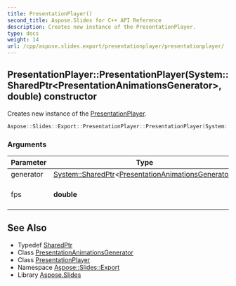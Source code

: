 ```yaml
---
title: PresentationPlayer()
second_title: Aspose.Slides for C++ API Reference
description: Creates new instance of the PresentationPlayer.
type: docs
weight: 14
url: /cpp/aspose.slides.export/presentationplayer/presentationplayer/
---
```

## PresentationPlayer::PresentationPlayer(System::SharedPtr\<PresentationAnimationsGenerator\>, double) constructor


Creates new instance of the [PresentationPlayer](../).

```cpp
Aspose::Slides::Export::PresentationPlayer::PresentationPlayer(System::SharedPtr<PresentationAnimationsGenerator> generator, double fps)
```


### Arguments

| Parameter | Type | Description |
| --- | --- | --- |
| generator | [System::SharedPtr](../../../system/sharedptr/)\<[PresentationAnimationsGenerator](../../presentationanimationsgenerator/)\> |  |
| fps | **double** | Frames per second (FPS) |

## See Also

* Typedef [SharedPtr](../../system/sharedptr/)
* Class [PresentationAnimationsGenerator](../presentationanimationsgenerator/)
* Class [PresentationPlayer](./)
* Namespace [Aspose::Slides::Export](../)
* Library [Aspose.Slides](../../)